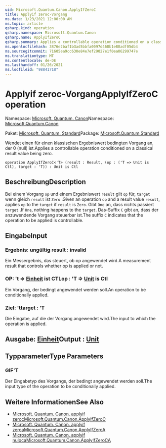 ```yaml
---
uid: Microsoft.Quantum.Canon.ApplyIfZeroC
title: Applyif zeroc-Vorgang
ms.date: 1/23/2021 12:00:00 AM
ms.topic: article
qsharp.kind: operation
qsharp.namespace: Microsoft.Quantum.Canon
qsharp.name: ApplyIfZeroC
qsharp.summary: Applies a controllable operation conditioned on a classical result value being zero.
ms.openlocfilehash: 3876e2baf1b3ad5bbfa0097d468b1e88adf05db4
ms.sourcegitcommit: 71605ea9cc630e84e7ef29027e1f0ea06299747e
ms.translationtype: MT
ms.contentlocale: de-DE
ms.lasthandoff: 01/26/2021
ms.locfileid: "98841718"
---
```

# <a name="applyifzeroc-operation"></a><span data-ttu-id="5f0eb-102">Applyif zeroc-Vorgang</span><span class="sxs-lookup"><span data-stu-id="5f0eb-102">ApplyIfZeroC operation</span></span>

<span data-ttu-id="5f0eb-103">Namespace: [Microsoft. Quantum. Canon](xref:Microsoft.Quantum.Canon)</span><span class="sxs-lookup"><span data-stu-id="5f0eb-103">Namespace: [Microsoft.Quantum.Canon](xref:Microsoft.Quantum.Canon)</span></span>

<span data-ttu-id="5f0eb-104">Paket: [Microsoft. Quantum. Standard](https://nuget.org/packages/Microsoft.Quantum.Standard)</span><span class="sxs-lookup"><span data-stu-id="5f0eb-104">Package: [Microsoft.Quantum.Standard](https://nuget.org/packages/Microsoft.Quantum.Standard)</span></span>


<span data-ttu-id="5f0eb-105">Wendet einen für einen klassischen Ergebniswert bedingten Vorgang an, der 0 (null) ist.</span><span class="sxs-lookup"><span data-stu-id="5f0eb-105">Applies a controllable operation conditioned on a classical result value being zero.</span></span>

```qsharp
operation ApplyIfZeroC<'T> (result : Result, (op : ('T => Unit is Ctl), target : 'T)) : Unit is Ctl
```


## <a name="description"></a><span data-ttu-id="5f0eb-106">Beschreibung</span><span class="sxs-lookup"><span data-stu-id="5f0eb-106">Description</span></span>

<span data-ttu-id="5f0eb-107">Bei einem Vorgang `op` und einem Ergebniswert `result` gilt `op` für, `target` wenn gleich `result` ist `Zero` .</span><span class="sxs-lookup"><span data-stu-id="5f0eb-107">Given an operation `op` and a result value `result`, applies `op` to the `target` if `result` is `Zero`.</span></span> <span data-ttu-id="5f0eb-108">Gibt `One` an, dass nichts passiert `target` .</span><span class="sxs-lookup"><span data-stu-id="5f0eb-108">If `One`, nothing happens to the `target`.</span></span>
<span data-ttu-id="5f0eb-109">Das-Suffix `C` gibt an, dass der anzuwendende Vorgang steuerbar ist.</span><span class="sxs-lookup"><span data-stu-id="5f0eb-109">The suffix `C` indicates that the operation to be applied is controllable.</span></span>

## <a name="input"></a><span data-ttu-id="5f0eb-110">Eingabe</span><span class="sxs-lookup"><span data-stu-id="5f0eb-110">Input</span></span>

### <a name="result--__invalidresult__"></a><span data-ttu-id="5f0eb-111">Ergebnis: __ungültig <Result>__</span><span class="sxs-lookup"><span data-stu-id="5f0eb-111">result : __invalid<Result>__</span></span>

<span data-ttu-id="5f0eb-112">Ein Messergebnis, das steuert, ob op angewendet wird.</span><span class="sxs-lookup"><span data-stu-id="5f0eb-112">A measurement result that controls whether op is applied or not.</span></span>


### <a name="op--t--unit--is-ctl"></a><span data-ttu-id="5f0eb-113">OP: 't => [Einheit](xref:microsoft.quantum.lang-ref.unit)  ist CTL</span><span class="sxs-lookup"><span data-stu-id="5f0eb-113">op : 'T => [Unit](xref:microsoft.quantum.lang-ref.unit)  is Ctl</span></span>

<span data-ttu-id="5f0eb-114">Ein Vorgang, der bedingt angewendet werden soll.</span><span class="sxs-lookup"><span data-stu-id="5f0eb-114">An operation to be conditionally applied.</span></span>


### <a name="target--t"></a><span data-ttu-id="5f0eb-115">Ziel: 't</span><span class="sxs-lookup"><span data-stu-id="5f0eb-115">target : 'T</span></span>

<span data-ttu-id="5f0eb-116">Die Eingabe, auf die der Vorgang angewendet wird.</span><span class="sxs-lookup"><span data-stu-id="5f0eb-116">The input to which the operation is applied.</span></span>



## <a name="output--unit"></a><span data-ttu-id="5f0eb-117">Ausgabe: [Einheit](xref:microsoft.quantum.lang-ref.unit)</span><span class="sxs-lookup"><span data-stu-id="5f0eb-117">Output : [Unit](xref:microsoft.quantum.lang-ref.unit)</span></span>



## <a name="type-parameters"></a><span data-ttu-id="5f0eb-118">Typparameter</span><span class="sxs-lookup"><span data-stu-id="5f0eb-118">Type Parameters</span></span>

### <a name="t"></a><span data-ttu-id="5f0eb-119">GIF</span><span class="sxs-lookup"><span data-stu-id="5f0eb-119">'T</span></span>

<span data-ttu-id="5f0eb-120">Der Eingabetyp des Vorgangs, der bedingt angewendet werden soll.</span><span class="sxs-lookup"><span data-stu-id="5f0eb-120">The input type of the operation to be conditionally applied.</span></span>

## <a name="see-also"></a><span data-ttu-id="5f0eb-121">Weitere Informationen</span><span class="sxs-lookup"><span data-stu-id="5f0eb-121">See Also</span></span>

- [<span data-ttu-id="5f0eb-122">Microsoft. Quantum. Canon. applyif zeroc</span><span class="sxs-lookup"><span data-stu-id="5f0eb-122">Microsoft.Quantum.Canon.ApplyIfZeroC</span></span>](xref:Microsoft.Quantum.Canon.ApplyIfZeroC)
- [<span data-ttu-id="5f0eb-123">Microsoft. Quantum. Canon. applyif zeroa</span><span class="sxs-lookup"><span data-stu-id="5f0eb-123">Microsoft.Quantum.Canon.ApplyIfZeroA</span></span>](xref:Microsoft.Quantum.Canon.ApplyIfZeroA)
- [<span data-ttu-id="5f0eb-124">Microsoft. Quantum. Canon. applyif nuloca</span><span class="sxs-lookup"><span data-stu-id="5f0eb-124">Microsoft.Quantum.Canon.ApplyIfZeroCA</span></span>](xref:Microsoft.Quantum.Canon.ApplyIfZeroCA)